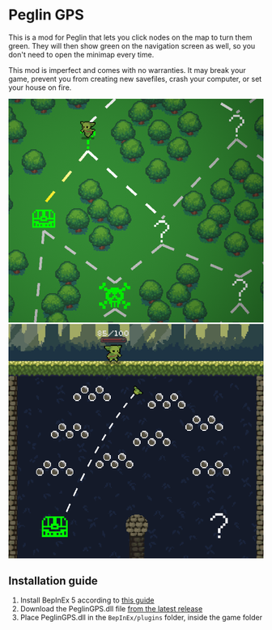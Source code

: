 # Peglin GPS

This is a mod for Peglin that lets you click nodes on the map 
to turn them green. They will then show green on the navigation 
screen as well, so you don't need to open the minimap every time.

This mod is imperfect and comes with no warranties. It may break 
your game, prevent you from creating new savefiles, crash your computer, 
or set your house on fire.

![Map screen](img/map.png)
![Nav screen](img/nav.png)

## Installation guide
1. Install BepInEx 5 according to [this guide](https://docs.bepinex.dev/articles/user_guide/installation/index.html)
2. Download the PeglinGPS.dll file [from the latest release](https://github.com/bo0tzz/PeglinGPS/releases/latest/download/PeglinGPS.dll)
3. Place PeglinGPS.dll in the `BepInEx/plugins` folder, inside the game folder
